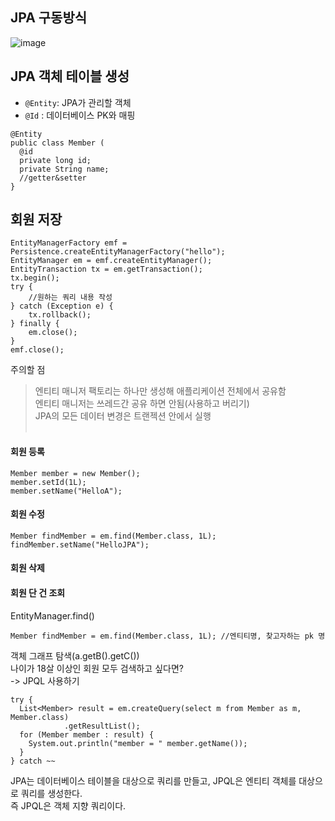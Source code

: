 ## JPA 구동방식
![image](https://github.com/Jurioh0603/study/assets/148063470/b650f027-ee2e-448a-8bd7-c1f908bba21e)

## JPA 객체 테이블 생성
- `@Entity`: JPA가 관리할 객체<br>
- `@Id` : 데이터베이스 PK와 매핑<br>
```
@Entity
public class Member (
  @id
  private long id;
  private String name;
  //getter&setter
}
```

## 회원 저장
```
EntityManagerFactory emf = Persistence.createEntityManagerFactory("hello");
EntityManager em = emf.createEntityManager();
EntityTransaction tx = em.getTransaction();
tx.begin();
try {
    //원하는 쿼리 내용 작성
} catch (Exception e) {
    tx.rollback();
} finally {
    em.close();
}
emf.close();
```
주의할 점<br>
> 엔티티 매니저 팩토리는 하나만 생성해 애플리케이션 전체에서 공유함<br>
> 엔티티 매니저는 쓰레드간 공유 하면 안됨(사용하고 버리기)<br>
> JPA의 모든 데이터 변경은 트랜젝션 안에서 실행<br><br>
#### 회원 등록<br>
```
Member member = new Member();
member.setId(1L);
member.setName("HelloA");
```
#### 회원 수정<br>
```
Member findMember = em.find(Member.class, 1L);
findMember.setName("HelloJPA");
```
#### 회원 삭제<br>

#### 회원 단 건 조회<br>
EntityManager.find()
```
Member findMember = em.find(Member.class, 1L); //엔티티명, 찾고자하는 pk 명
```
객체 그래프 탐색(a.getB().getC())<br>
나이가 18살 이상인 회원 모두 검색하고 싶다면?<br>
-> JPQL 사용하기<br>
```
try {
  List<Member> result = em.createQuery(select m from Member as m, Member.class)
            .getResultList();
  for (Member member : result) {
    System.out.println("member = " member.getName());
  }
} catch ~~
```
JPA는 데이터베이스 테이블을 대상으로 쿼리를 만들고, JPQL은 엔티티 객체를 대상으로 쿼리를 생성한다.<br>
즉 JPQL은 객체 지향 쿼리이다.
<br>
